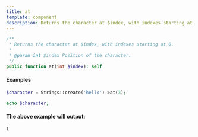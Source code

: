 ```yaml
---
title: at
template: component
description: Returns the character at $index, with indexes starting at 0.
---
```


```php
/**
 * Returns the character at $index, with indexes starting at 0.
 *
 * @param int $index Position of the character.
 */
public function at(int $index): self
```

#### Examples

```php
$character = Strings::create('hello')->at(3);

echo $character;
```

#### The above example will output:

```text
l
```
